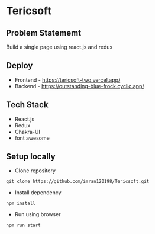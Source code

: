 # Tericsoft

## Problem Statememt

Build a single page using react.js and redux

## Deploy

* Frontend - https://tericsoft-two.vercel.app/
* Backend - https://outstanding-blue-frock.cyclic.app/

## Tech Stack

* React.js
* Redux
* Chakra-UI
* font awesome

## Setup locally

* Clone repository

```
git clone https://github.com/imran120198/Tericsoft.git
```

* Install dependency

```
npm install
```

* Run using browser

```
npm run start
```
